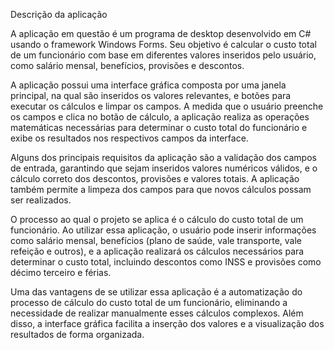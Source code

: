 Descrição da aplicação

A aplicação em questão é um programa de desktop desenvolvido em C# usando o framework Windows Forms. Seu objetivo é calcular o custo total de um funcionário com base em diferentes valores inseridos pelo usuário, como salário mensal, benefícios, provisões e descontos.

A aplicação possui uma interface gráfica composta por uma janela principal, na qual são inseridos os valores relevantes, e botões para executar os cálculos e limpar os campos. A medida que o usuário preenche os campos e clica no botão de cálculo, a aplicação realiza as operações matemáticas necessárias para determinar o custo total do funcionário e exibe os resultados nos respectivos campos da interface.

Alguns dos principais requisitos da aplicação são a validação dos campos de entrada, garantindo que sejam inseridos valores numéricos válidos, e o cálculo correto dos descontos, provisões e valores totais. A aplicação também permite a limpeza dos campos para que novos cálculos possam ser realizados.

O processo ao qual o projeto se aplica é o cálculo do custo total de um funcionário. Ao utilizar essa aplicação, o usuário pode inserir informações como salário mensal, benefícios (plano de saúde, vale transporte, vale refeição e outros), e a aplicação realizará os cálculos necessários para determinar o custo total, incluindo descontos como INSS e provisões como décimo terceiro e férias.

Uma das vantagens de se utilizar essa aplicação é a automatização do processo de cálculo do custo total de um funcionário, eliminando a necessidade de realizar manualmente esses cálculos complexos. Além disso, a interface gráfica facilita a inserção dos valores e a visualização dos resultados de forma organizada.
